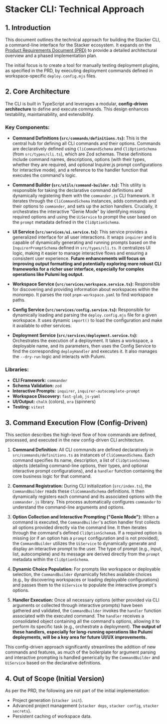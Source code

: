 # Stacker CLI: Technical Approach

## 1. Introduction

This document outlines the technical approach for building the Stacker CLI, a command-line interface for the Stacker ecosystem. It expands on the [Product Requirements Document (PRD)](./PRD.md) to provide a detailed architectural overview and a phased implementation plan.

The initial focus is to create a tool for manually testing deployment plugins, as specified in the PRD, by executing deployment commands defined in workspace-specific `deploy.config.mjs` files.

## 2. Core Architecture

The CLI is built in TypeScript and leverages a modular, **config-driven architecture** to define and execute commands. This design enhances testability, maintainability, and extensibility.

### Key Components:

*   **Command Definitions (`src/commands/definitions.ts`):** This is the central hub for defining all CLI commands and their options. Commands are declaratively defined using `CliCommandSchema` and `CliOptionSchema` (from `src/types/cli.ts`), which are Zod schemas. These definitions include command names, descriptions, options (with their types, whether they are required, and optional Inquirer.js prompt configurations for interactive mode), and a reference to the handler function that executes the command's logic.

*   **Command Builder (`src/utils/command-builder.ts`):** This utility is responsible for taking the declarative command definitions and dynamically registering them with the `commander.js` CLI framework. It iterates through the `CliCommandSchema` instances, adds commands and their options to `commander`, and sets up the action handlers. Crucially, it orchestrates the interactive "Genie Mode" by identifying missing required options and using the `UiService` to prompt the user based on the `prompt` metadata defined in the `CliOptionSchema`.

*   **UI Service (`src/services/ui.service.ts`):** This service provides a generalized interface for all user interactions. It wraps `inquirer` and is capable of dynamically generating and running prompts based on the `InquirerPromptSchema` defined in `src/types/cli.ts`. It centralizes UI logic, making it easier to manage interactive flows and ensuring a consistent user experience. **Future enhancements will focus on improving output formatting and potentially exploring more robust CLI frameworks for a richer user interface, especially for complex operations like Pulumi log output.**

*   **Workspace Service (`src/services/workspace.service.ts`):** Responsible for discovering and providing information about workspaces within the monorepo. It parses the root `pnpm-workspace.yaml` to find workspace paths.

*   **Config Service (`src/services/config.service.ts`):** Responsible for dynamically loading and parsing the `deploy.config.mjs` file for a given workspace. It uses dynamic `import()` to load the configuration and make it available to other services.

*   **Deployment Service (`src/services/deployment.service.ts`):** Orchestrates the execution of a deployment. It takes a workspace, a deployable name, and its parameters, then uses the Config Service to find the corresponding `deployHandler` and executes it. It also manages the `--dry-run` logic and interacts with Pulumi.

### Libraries:

*   **CLI Framework:** `commander`
*   **Schema Validation:** `zod`
*   **Interactive Prompts:** `inquirer`, `inquirer-autocomplete-prompt`
*   **Workspace Discovery:** `fast-glob`, `js-yaml`
*   **UI/Output:** `chalk` (colors), `ora` (spinners)
*   **Testing:** `vitest`

## 3. Command Execution Flow (Config-Driven)

This section describes the high-level flow of how commands are defined, processed, and executed in the new config-driven CLI architecture.

1.  **Command Definition:** All CLI commands are defined declaratively in `src/commands/definitions.ts` as instances of `CliCommandSchema`. Each command specifies its name, description, a list of `CliOptionSchema` objects (detailing command-line options, their types, and optional interactive prompt configurations), and a `handler` function containing the core business logic for that command.

2.  **Command Registration:** During CLI initialization (`src/index.ts`), the `CommandBuilder` reads these `CliCommandSchema` definitions. It then dynamically registers each command and its associated options with the `commander.js` library. This process automatically configures `commander` to understand the command-line arguments and options.

3.  **Option Collection and Interactive Prompting ("Genie Mode"):** When a command is executed, the `CommandBuilder`'s action handler first collects all options provided directly via the command line. It then iterates through the command's defined `CliOptionSchema`s. If a required option is missing (or if an option has a `prompt` configuration and is not provided), the `CommandBuilder` utilizes the `UiService` to dynamically generate and display an interactive prompt to the user. The type of prompt (e.g., input, list, autocomplete) and its message are derived directly from the `prompt` metadata within the `CliOptionSchema`.

4.  **Dynamic Choice Population:** For prompts like workspace or deployable selection, the `CommandBuilder` dynamically fetches available choices (e.g., by discovering workspaces or loading deployable configurations) and passes them to the `UiService` to populate the interactive prompt's options.

5.  **Handler Execution:** Once all necessary options (either provided via CLI arguments or collected through interactive prompts) have been gathered and validated, the `CommandBuilder` invokes the `handler` function associated with the executed command. The `handler` receives a consolidated object containing all the command's options, allowing it to perform its specific task (e.g., orchestrate a deployment). **The output of these handlers, especially for long-running operations like Pulumi deployments, will be a key area for future UI/UX improvements.**

This config-driven approach significantly streamlines the addition of new commands and features, as much of the boilerplate for argument parsing and interactive prompting is handled generically by the `CommandBuilder` and `UiService` based on the declarative definitions.

## 4. Out of Scope (Initial Version)

As per the PRD, the following are not part of the initial implementation:

*   Project generation (`stacker init`).
*   Advanced project management (`stacker deps`, `stacker config`, `stacker secrets`).
*   Persistent caching of workspace data.
